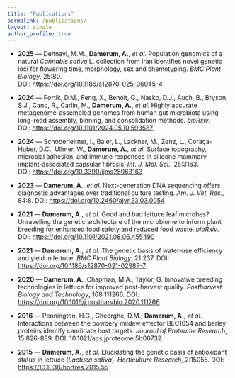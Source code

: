 ```yaml
---
title: "Publications"
permalink: /publications/
layout: single
author_profile: true
---
```


- **2025** — Dehnavi, M.M., **Damerum, A.**, *et al.* Population genomics of a natural *Cannabis sativa* L. collection from Iran identifies novel genetic loci for flowering time, morphology, sex and chemotyping. *BMC Plant Biology*, 25:80.  
  DOI: https://doi.org/10.1186/s12870-025-06045-4

- **2024** — Portik, D.M., Feng, X., Benoit, G., Nasko, D.J., Auch, B., Bryson, S.J., Cano, R., Carlin, M., **Damerum, A.**, *et al.* Highly accurate metagenome-assembled genomes from human gut microbiota using long-read assembly, binning, and consolidation methods. *bioRxiv*.  
  DOI: https://doi.org/10.1101/2024.05.10.593587

- **2024** — Schoberleitner, I., Baier, L., Lackner, M., Zenz, L., Coraça-Huber, D.C., Ullmer, W., **Damerum, A.**, *et al.* Surface topography, microbial adhesion, and immune responses in silicone mammary implant-associated capsular fibrosis. *Int. J. Mol. Sci.*, 25:3163.  
  DOI: https://doi.org/10.3390/ijms25063163

- **2023** — **Damerum, A.**, *et al.* Next-generation DNA sequencing offers diagnostic advantages over traditional culture testing. *Am. J. Vet. Res.*, 84:8.
  DOI: https://doi.org/10.2460/ajvr.23.03.0054

- **2021** — **Damerum, A.**, *et al.* Good and bad lettuce leaf microbes? Unravelling the genetic architecture of the microbiome to inform plant breeding for enhanced food safety and reduced food waste. *bioRxiv*.  
  DOI: https://doi.org/10.1101/2021.08.06.455490

- **2021** — **Damerum, A.**, *et al.* The genetic basis of water‐use efficiency and yield in lettuce. *BMC Plant Biology*, 21:237.
  DOI: https://doi.org/10.1186/s12870-021-02987-7

- **2020** — **Damerum, A.**, Chapman, M.A., Taylor, G. Innovative breeding technologies in lettuce for improved post-harvest quality. *Postharvest Biology and Technology*, 168:111266.
  DOI: https://doi.org/10.1016/j.postharvbio.2020.111266

- **2016** — Pennington, H.G., Gheorghe, D.M., **Damerum, A.**, *et al.* Interactions between the powdery mildew effector BEC1054 and barley proteins identify candidate host targets. *Journal of Proteome Research*, 15:826-839.
  DOI: 10.1021/acs.jproteome.5b00732

- **2015** — **Damerum, A.**, *et al.* Elucidating the genetic basis of antioxidant status in lettuce (*Lactuca sativa*). *Horticulture Research*, 2:15055.
  DOI: https://10.1038/hortres.2015.55
